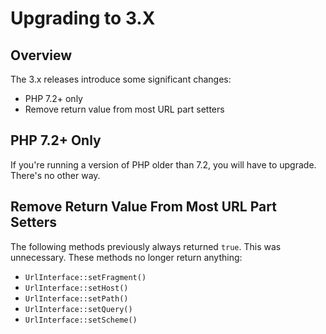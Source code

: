 Upgrading to 3.X
================

Overview
--------

The 3.x releases introduce some significant changes:

- PHP 7.2+ only
- Remove return value from most URL part setters

PHP 7.2+ Only
-------------

If you're running a version of PHP older than 7.2, you will have to upgrade. There's no other way.

Remove Return Value From Most URL Part Setters
----------------------------------------------

The following methods previously always returned `true`. This was unnecessary. These methods
no longer return anything:

- `UrlInterface::setFragment()`
- `UrlInterface::setHost()`
- `UrlInterface::setPath()`
- `UrlInterface::setQuery()`
- `UrlInterface::setScheme()`
